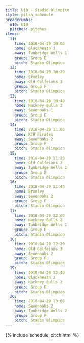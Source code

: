 ```yaml
---
title: U10 - Stadio Olimpico
style: pitch_schedule
breadcrumbs:
  u10: U10
  pitches: pitches
items:
  11:
    time: 2018-04-29 10:00
    home: Blackheath 3
    away: Tunbridge Wells 1
    group: Group E
    pitch: Stadio Olimpico
  12:
    time: 2018-04-29 10:20
    home: Bromley
    away: Old Colfeians 3
    group: Group F
    pitch: Stadio Olimpico
  13:
    time: 2018-04-29 10:40
    home: Hackney Bulls 2
    away: Sevenoaks 1
    group: Group E
    pitch: Stadio Olimpico
  14:
    time: 2018-04-29 11:00
    home: KCH Pirates
    away: Sevenoaks 2
    group: Group F
    pitch: Stadio Olimpico
  15:
    time: 2018-04-29 11:20
    home: Old Colfeians 2
    away: Tunbridge Wells 1
    group: Group E
    pitch: Stadio Olimpico
  16:
    time: 2018-04-29 11:40
    home: Bromley
    away: Sevenoaks 2
    group: Group F
    pitch: Stadio Olimpico
  17:
    time: 2018-04-29 12:00
    home: Hackney Bulls 2
    away: Tunbridge Wells 1
    group: Group E
    pitch: Stadio Olimpico
  18:
    time: 2018-04-29 12:20
    home: Old Colfeians 3
    away: Sevenoaks 2
    group: Group F
    pitch: Stadio Olimpico
  19:
    time: 2018-04-29 12:40
    home: Blackheath 3
    away: Hackney Bulls 2
    group: Group E
    pitch: Stadio Olimpico
  20:
    time: 2018-04-29 13:00
    home: Sevenoaks 2
    away: Tunbridge Wells 2
    group: Group F
    pitch: Stadio Olimpico
---
```


{% include schedule_pitch.html %}
